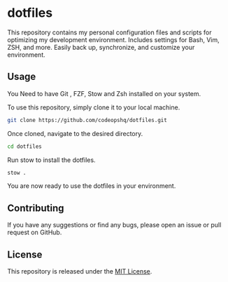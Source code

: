 # dotfiles
This repository contains my personal configuration files and scripts for optimizing my development environment. Includes settings for Bash, Vim, ZSH, and more. Easily back up, synchronize, and customize your environment.

## Usage

You Need to have Git , FZF, Stow and Zsh installed on your system.

To use this repository, simply clone it to your local machine. 

```bash
git clone https://github.com/codeopshq/dotfiles.git
```

Once cloned, navigate to the desired directory.

```bash
cd dotfiles
```

Run stow to install the dotfiles.

```bash
stow .
```

You are now ready to use the dotfiles in your environment.

## Contributing

If you have any suggestions or find any bugs, please open an issue or pull request on GitHub.

## License

This repository is released under the [MIT License](LICENSE).
